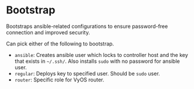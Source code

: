 # Bootstrap

Bootstraps ansible-related configurations to ensure password-free connection and improved security.

Can pick either of the following to bootstrap.

- `ansible`: Creates ansible user which locks to controller host and the key that exists in `~/.ssh/`. Also installs `sudo` with no password for ansible user.
- `regular`: Deploys key to specified user. Should be `sudo` user.
- `router`: Specific role for VyOS router.
